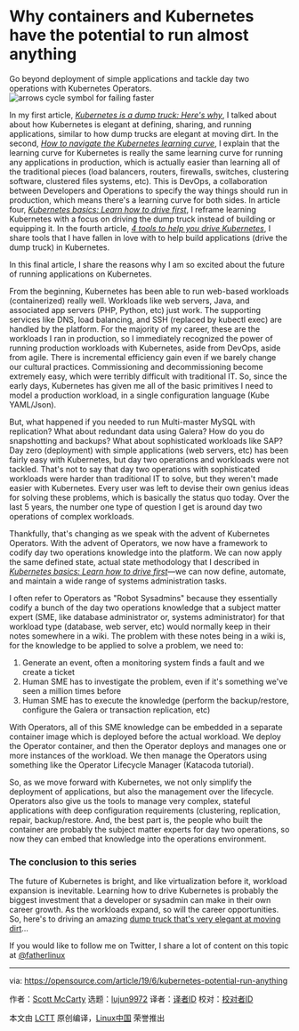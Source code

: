 [#]: collector: (lujun9972)
[#]: translator: ( )
[#]: reviewer: ( )
[#]: publisher: ( )
[#]: url: ( )
[#]: subject: (Why containers and Kubernetes have the potential to run almost anything)
[#]: via: (https://opensource.com/article/19/6/kubernetes-potential-run-anything)
[#]: author: (Scott McCarty https://opensource.com/users/fatherlinux)

Why containers and Kubernetes have the potential to run almost anything
======
Go beyond deployment of simple applications and tackle day two
operations with Kubernetes Operators.
![arrows cycle symbol for failing faster][1]

In my first article, _[Kubernetes is a dump truck: Here's why][2]_, I talked about about how Kubernetes is elegant at defining, sharing, and running applications, similar to how dump trucks are elegant at moving dirt. In the second, _[How to navigate the Kubernetes learning curve][3]_, I explain that the learning curve for Kubernetes is really the same learning curve for running any applications in production, which is actually easier than learning all of the traditional pieces (load balancers, routers, firewalls, switches, clustering software, clustered files systems, etc). This is DevOps, a collaboration between Developers and Operations to specify the way things should run in production, which means there's a learning curve for both sides. In article four, _[Kubernetes basics: Learn how to drive first][4]_, I reframe learning Kubernetes with a focus on driving the dump truck instead of building or equipping it. In the fourth article, _[4 tools to help you drive Kubernetes][5]_, I share tools that I have fallen in love with to help build applications (drive the dump truck) in Kubernetes.

In this final article, I share the reasons why I am so excited about the future of running applications on Kubernetes.

From the beginning, Kubernetes has been able to run web-based workloads (containerized) really well. Workloads like web servers, Java, and associated app servers (PHP, Python, etc) just work. The supporting services like DNS, load balancing, and SSH (replaced by kubectl exec) are handled by the platform. For the majority of my career, these are the workloads I ran in production, so I immediately recognized the power of running production workloads with Kubernetes, aside from DevOps, aside from agile. There is incremental efficiency gain even if we barely change our cultural practices. Commissioning and decommissioning become extremely easy, which were terribly difficult with traditional IT. So, since the early days, Kubernetes has given me all of the basic primitives I need to model a production workload, in a single configuration language (Kube YAML/Json).

But, what happened if you needed to run Multi-master MySQL with replication? What about redundant data using Galera? How do you do snapshotting and backups? What about sophisticated workloads like SAP? Day zero (deployment) with simple applications (web servers, etc) has been fairly easy with Kubernetes, but day two operations and workloads were not tackled. That's not to say that day two operations with sophisticated workloads were harder than traditional IT to solve, but they weren't made easier with Kubernetes. Every user was left to devise their own genius ideas for solving these problems, which is basically the status quo today. Over the last 5 years, the number one type of question I get is around day two operations of complex workloads.

Thankfully, that's changing as we speak with the advent of Kubernetes Operators. With the advent of Operators, we now have a framework to codify day two operations knowledge into the platform. We can now apply the same defined state, actual state methodology that I described in [_Kubernetes basics: Learn how to drive first_][4]—we can now define, automate, and maintain a wide range of systems administration tasks.

I often refer to Operators as "Robot Sysadmins" because they essentially codify a bunch of the day two operations knowledge that a subject matter expert (SME, like database administrator or, systems administrator) for that workload type (database, web server, etc) would normally keep in their notes somewhere in a wiki. The problem with these notes being in a wiki is, for the knowledge to be applied to solve a problem, we need to:

  1. Generate an event, often a monitoring system finds a fault and we create a ticket
  2. Human SME has to investigate the problem, even if it's something we've seen a million times before
  3. Human SME has to execute the knowledge (perform the backup/restore, configure the Galera or transaction replication, etc)



With Operators, all of this SME knowledge can be embedded in a separate container image which is deployed before the actual workload. We deploy the Operator container, and then the Operator deploys and manages one or more instances of the workload. We then manage the Operators using something like the Operator Lifecycle Manager (Katacoda tutorial).

So, as we move forward with Kubernetes, we not only simplify the deployment of applications, but also the management over the lifecycle. Operators also give us the tools to manage very complex, stateful applications with deep configuration requirements (clustering, replication, repair, backup/restore. And, the best part is, the people who built the container are probably the subject matter experts for day two operations, so now they can embed that knowledge into the operations environment.

### The conclusion to this series

The future of Kubernetes is bright, and like virtualization before it, workload expansion is inevitable. Learning how to drive Kubernetes is probably the biggest investment that a developer or sysadmin can make in their own career growth. As the workloads expand, so will the career opportunities. So, here's to driving an amazing [dump truck that's very elegant at moving dirt][2]...

If you would like to follow me on Twitter, I share a lot of content on this topic at [@fatherlinux][6]

--------------------------------------------------------------------------------

via: https://opensource.com/article/19/6/kubernetes-potential-run-anything

作者：[Scott McCarty][a]
选题：[lujun9972][b]
译者：[译者ID](https://github.com/译者ID)
校对：[校对者ID](https://github.com/校对者ID)

本文由 [LCTT](https://github.com/LCTT/TranslateProject) 原创编译，[Linux中国](https://linux.cn/) 荣誉推出

[a]: https://opensource.com/users/fatherlinux
[b]: https://github.com/lujun9972
[1]: https://opensource.com/sites/default/files/styles/image-full-size/public/lead-images/fail_progress_cycle_momentum_arrow.png?itok=q-ZFa_Eh (arrows cycle symbol for failing faster)
[2]: https://opensource.com/article/19/6/kubernetes-dump-truck
[3]: https://opensource.com/article/19/6/kubernetes-learning-curve
[4]: https://opensource.com/article/19/6/kubernetes-basics
[5]: https://opensource.com/article/19/6/tools-drive-kubernetes
[6]: https://twitter.com/fatherlinux
